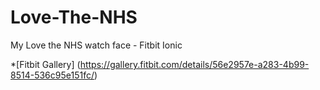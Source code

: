 # Love-The-NHS
My Love the NHS watch face - Fitbit Ionic

*[Fitbit Gallery] (https://gallery.fitbit.com/details/56e2957e-a283-4b99-8514-536c95e151fc/)
